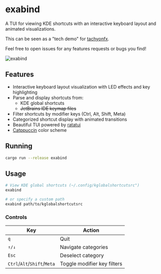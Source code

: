 # exabind

A TUI for viewing KDE shortcuts with an interactive keyboard layout and animated visualizations.

This can be seen as a "tech demo" for [tachyonfx](https://github.com/junkdog/tachyonfx). 

Feel free to open issues for any features requests or bugs you find!

![exabind](demo/exabind-02.gif)

## Features

- Interactive keyboard layout visualization with LED effects and key highlighting
- Parse and display shortcuts from:
    - KDE global shortcuts
    - ~~JetBrains IDE keymap files~~
- Filter shortcuts by modifier keys (Ctrl, Alt, Shift, Meta)
- Categorized shortcut display with animated transitions
- Beautiful TUI powered by [ratatui](https://github.com/ratatui-org/ratatui)
- [Catppuccin](https://github.com/catppuccin/catppuccin) color scheme

## Running

```bash
cargo run --release exabind
```

## Usage

```bash
# View KDE global shortcuts (~/.config/kglobalshortcutsrc")
exabind 

# or specify a custom path
exabind path/to/kglobalshortcutsrc
```

### Controls

| Key                         | Action                      |
|-----------------------------|-----------------------------|
| `q`                         | Quit                        |
| `↑/↓`                       | Navigate categories         |
| `Esc`                       | Deselect category           |
| `Ctrl`/`Alt`/`Shift`/`Meta` | Toggle modifier key filters |

